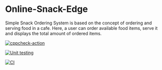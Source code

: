 # Online-Snack-Edge
Simple Snack Ordering System is based on the concept of ordering and serving food in a cafe. Here, a user can order available food items, serve it and displays the total amount of ordered items.



[![cppcheck-action](https://github.com/YARRA-GOWRI-SRIPRIYA/Online-Snack-Edge/actions/workflows/cppcheck.yml/badge.svg)](https://github.com/YARRA-GOWRI-SRIPRIYA/Online-Snack-Edge/actions/workflows/cppcheck.yml)


[![Unit testing](https://github.com/YARRA-GOWRI-SRIPRIYA/Online-Snack-Edge/actions/workflows/unittest.yml/badge.svg)](https://github.com/YARRA-GOWRI-SRIPRIYA/Online-Snack-Edge/actions/workflows/unittest.yml)



[![CI](https://github.com/YARRA-GOWRI-SRIPRIYA/Online-Snack-Edge/actions/workflows/build1.yml/badge.svg)](https://github.com/YARRA-GOWRI-SRIPRIYA/Online-Snack-Edge/actions/workflows/build1.yml)
